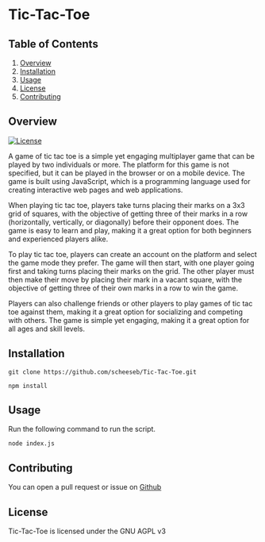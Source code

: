 # Tic-Tac-Toe

## Table of Contents

1. [Overview](#overview)
2. [Installation](#installation)
3. [Usage](#usage)
4. [License](#license)
5. [Contributing](#contributing)

## Overview

[![License](https://img.shields.io/badge/License-AGPL_v3-blue.svg)](https://www.gnu.org/licenses/agpl-3.0https://www.gnu.org/licenses/agpl-3.0)

A game of tic tac toe is a simple yet engaging multiplayer game that can be played by two individuals or more. The platform for this game is not specified, but it can be played in the browser or on a mobile device. The game is built using JavaScript, which is a programming language used for creating interactive web pages and web applications.

When playing tic tac toe, players take turns placing their marks on a 3x3 grid of squares, with the objective of getting three of their marks in a row (horizontally, vertically, or diagonally) before their opponent does. The game is easy to learn and play, making it a great option for both beginners and experienced players alike.

To play tic tac toe, players can create an account on the platform and select the game mode they prefer. The game will then start, with one player going first and taking turns placing their marks on the grid. The other player must then make their move by placing their mark in a vacant square, with the objective of getting three of their own marks in a row to win the game.

Players can also challenge friends or other players to play games of tic tac toe against them, making it a great option for socializing and competing with others. The game is simple yet engaging, making it a great option for all ages and skill levels.

## Installation

`git clone https://github.com/scheeseb/Tic-Tac-Toe.git`

`npm install`

## Usage

Run the following command to run the script.

`node index.js`

## Contributing

You can open a pull request or issue on [Github](https://github.com/scheeseb/Tic-Tac-Toe)

## License

Tic-Tac-Toe is licensed under the GNU AGPL v3
